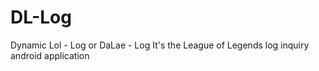 # DL-Log

Dynamic Lol - Log or DaLae - Log
It&#39;s the League of Legends log inquiry android application